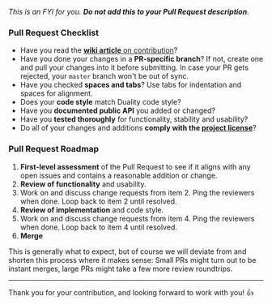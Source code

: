 _This is an FYI for you. **Do not add this to your Pull Request description**._

### Pull Request Checklist

- Have you read the [**wiki article** on contribution](https://github.com/AdamsLair/duality/wiki/How-to-Contribute)?
- Have you done your changes in a **PR-specific branch**? If not, create one and pull your changes into it before submitting. In case your PR gets rejected, your `master` branch won't be out of sync.
- Have you checked **spaces and tabs**? Use tabs for indentation and spaces for alignment.
- Does your **code style** match Duality code style?
- Have you **documented public API** you added or changed?
- Have you **tested thoroughly** for functionality, stability and usability?
- Do all of your changes and additions **comply with the [project license](https://github.com/AdamsLair/duality/blob/master/LICENSE)**?

### Pull Request Roadmap

1. **First-level assessment** of the Pull Request to see if it aligns with any open issues and contains a reasonable addition or change.
2. **Review of functionality** and usability.
3. Work on and discuss change requests from item 2. Ping the reviewers when done. Loop back to item 2 until resolved.
4. **Review of implementation** and code style.
5. Work on and discuss change requests from item 4. Ping the reviewers when done. Loop back to item 4 until resolved.
6. **Merge**

This is generally what to expect, but of course we will deviate from and shorten this process where it makes sense: Small PRs might turn out to be instant merges, large PRs might take a few more review roundtrips.

-----

Thank you for your contribution, and looking forward to work with you! :+1:
